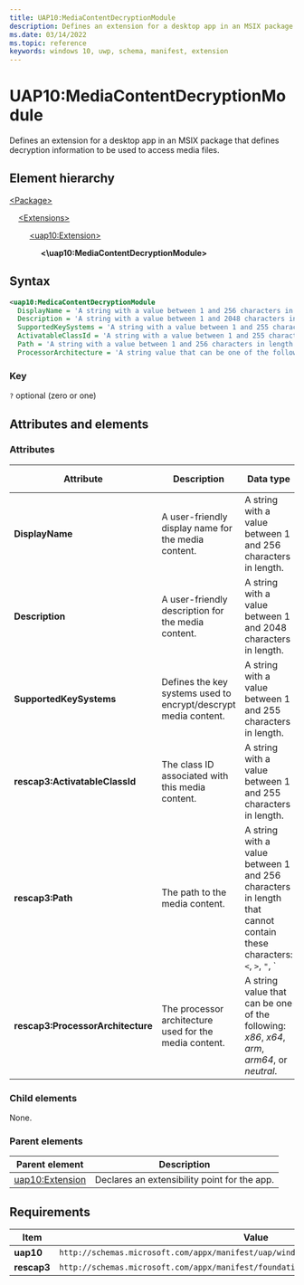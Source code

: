 ```yaml
---
title: UAP10:MediaContentDecryptionModule
description: Defines an extension for a desktop app in an MSIX package that defines decryption information to be used to access media files.
ms.date: 03/14/2022
ms.topic: reference
keywords: windows 10, uwp, schema, manifest, extension 
---
```


# UAP10:MediaContentDecryptionModule

Defines an extension for a desktop app in an MSIX package that defines decryption information to be used to access media files.

## Element hierarchy

[\<Package\>](element-package.md)

&nbsp;&nbsp;&nbsp;&nbsp;[\<Extensions\>](element-1-extensions.md)

&nbsp;&nbsp;&nbsp;&nbsp; &nbsp;&nbsp;&nbsp;&nbsp;[\<uap10:Extension\>](element-uap10-extension.md)

&nbsp;&nbsp;&nbsp;&nbsp; &nbsp;&nbsp;&nbsp;&nbsp; &nbsp;&nbsp;&nbsp;&nbsp;**<\uap10:MediaContentDecryptionModule\>**

## Syntax

```xml
<uap10:MedicaContentDecryptionModule
  DisplayName = 'A string with a value between 1 and 256 characters in length.'
  Description = 'A string with a value between 1 and 2048 characters in length.'
  SupportedKeySystems = 'A string with a value between 1 and 255 characters in length.'
  ActivatableClassId = 'A string with a value between 1 and 255 characters in length.'
  Path = 'A string with a value between 1 and 256 characters in length that cannot contain these characters: <, >, ", |, ?, or *.'
  ProcessorArchitecture = 'A string value that can be one of the following: "x86", "x64", "arm", "arm64", or "neutral".' />
```

### Key

`?`  optional (zero or one)

## Attributes and elements

### Attributes

| Attribute | Description | Data type | Required | Default value |
|-|-|-|-|-|
| **DisplayName** | A user-friendly display name for the media content. | A string with a value between 1 and 256 characters in length. | Yes |
| **Description** | A user-friendly description for the media content. | A string with a value between 1 and 2048 characters in length. | Yes |
| **SupportedKeySystems** | Defines the key systems used to encrypt/descrypt media content. | A string with a value between 1 and 255 characters in length. | Yes |
| **rescap3:ActivatableClassId** | The class ID associated with this media content. | A string with a value between 1 and 255 characters in length. | No |
| **rescap3:Path** | The path to the media content. | A string with a value between 1 and 256 characters in length that cannot contain these characters: `<`, `>`, `"`, `|`, `?`, or `*`. | No |
| **rescap3:ProcessorArchitecture** | The processor architecture used for the media content. | A string value that can be one of the following: *x86*, *x64*, *arm*, *arm64*, or *neutral*. | No

### Child elements

None.

### Parent elements

| Parent element | Description |
|-|-|
| [uap10:Extension](element-uap10-extension.md) | Declares an extensibility point for the app. |

## Requirements

| Item | Value |
|--|--|
| **uap10** | `http://schemas.microsoft.com/appx/manifest/uap/windows10/10` |
| **rescap3** | `http://schemas.microsoft.com/appx/manifest/foundation/windows10/windowscapabilities/3` |
